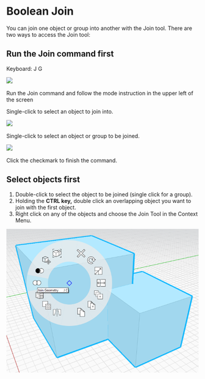 # Boolean Join

You can join one object or group into another with the Join tool. There are two ways to access the Join tool:

## Run the Join command first

Keyboard: J G

![](../.gitbook/assets/boolean\_join.png)

Run the Join command and follow the mode instruction in the upper left of the screen

Single-click to select an object to join into.

![](<../.gitbook/assets/cut\_mode01 (1).png>)

Single-click to select an object or group to be joined.

![](<../.gitbook/assets/cut\_mode02 (1).png>)

Click the checkmark to finish the command.

## Select objects first

1. Double-click to select the object to be joined (single click for a group).
2. Holding the **CTRL key,** double click an overlapping object you want to join with the first object.
3. Right click on any of the objects and choose the Join Tool in the Context Menu.

![](<../.gitbook/assets/join-tool (1).png>)
